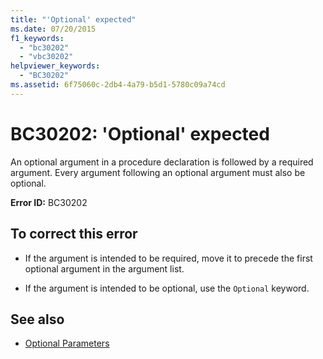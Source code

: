 ```yaml
---
title: "'Optional' expected"
ms.date: 07/20/2015
f1_keywords:
  - "bc30202"
  - "vbc30202"
helpviewer_keywords:
  - "BC30202"
ms.assetid: 6f75060c-2db4-4a79-b5d1-5780c09a74cd
---
```

# BC30202: 'Optional' expected

An optional argument in a procedure declaration is followed by a required argument. Every argument following an optional argument must also be optional.

 **Error ID:** BC30202

## To correct this error

- If the argument is intended to be required, move it to precede the first optional argument in the argument list.

- If the argument is intended to be optional, use the `Optional` keyword.

## See also

- [Optional Parameters](../../programming-guide/language-features/procedures/optional-parameters.md)
